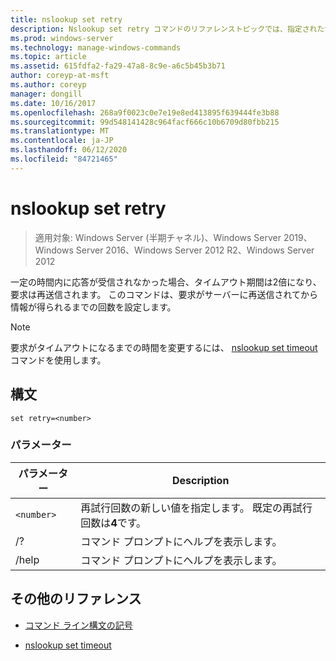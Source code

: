```yaml
---
title: nslookup set retry
description: Nslookup set retry コマンドのリファレンストピックでは、指定されたサーバーから情報を取得する試行回数を設定します。
ms.prod: windows-server
ms.technology: manage-windows-commands
ms.topic: article
ms.assetid: 615fdfa2-fa29-47a8-8c9e-a6c5b45b3b71
author: coreyp-at-msft
ms.author: coreyp
manager: dongill
ms.date: 10/16/2017
ms.openlocfilehash: 268a9f0023c0e7e19e8ed413895f639444fe3b88
ms.sourcegitcommit: 99d548141428c964facf666c10b6709d80fbb215
ms.translationtype: MT
ms.contentlocale: ja-JP
ms.lasthandoff: 06/12/2020
ms.locfileid: "84721465"
---
```

# <a name="nslookup-set-retry"></a>nslookup set retry

> 適用対象: Windows Server (半期チャネル)、Windows Server 2019、Windows Server 2016、Windows Server 2012 R2、Windows Server 2012

一定の時間内に応答が受信されなかった場合、タイムアウト期間は2倍になり、要求は再送信されます。 このコマンドは、要求がサーバーに再送信されてから情報が得られるまでの回数を設定します。

> [!NOTE]
> 要求がタイムアウトになるまでの時間を変更するには、 [nslookup set timeout](nslookup-set-timeout.md)コマンドを使用します。

## <a name="syntax"></a>構文

```
set retry=<number>
```

### <a name="parameters"></a>パラメーター

| パラメーター | Description |
| ---------- | ---------- |
| `<number>` | 再試行回数の新しい値を指定します。 既定の再試行回数は**4**です。 |
| /? | コマンド プロンプトにヘルプを表示します。 |
| /help | コマンド プロンプトにヘルプを表示します。 |

## <a name="additional-references"></a>その他のリファレンス

- [コマンド ライン構文の記号](command-line-syntax-key.md)

- [nslookup set timeout](nslookup-set-timeout.md)
